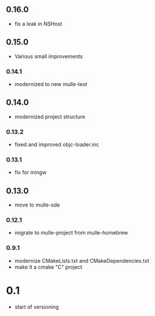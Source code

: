 ## 0.16.0

* fix a leak in NSHost


## 0.15.0

* Various small improvements


### 0.14.1

* modernized to new mulle-test

## 0.14.0

* modernized project structure


### 0.13.2

* fixed and improved objc-loader.inc

### 0.13.1

* fix for mingw

## 0.13.0

* move to mulle-sde


### 0.12.1

* migrate to mulle-project from mulle-homebrew

### 0.9.1

* modernize CMakeLists.txt and CMakeDependencies.txt
* make it a cmake "C" project

# 0.1

* start of versioning
